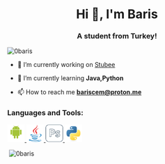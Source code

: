 <h1 align="center">Hi 👋, I'm Baris</h1>
<h3 align="center">A student from Turkey!</h3>

<p align="left"> <img src="https://komarev.com/ghpvc/?username=0baris&label=Profile%20views&color=0e75b6&style=flat" alt="0baris" /> </p>

- 🔭 I’m currently working on [Stubee](https://github.com/0Baris/Stubee)

- 🌱 I’m currently learning **Java,Python**

- 📫 How to reach me **bariscem@proton.me**

<h3 align="left">Languages and Tools:</h3>
<p align="left"> <a href="https://developer.android.com" target="_blank" rel="noreferrer"> <img src="https://raw.githubusercontent.com/devicons/devicon/master/icons/android/android-original-wordmark.svg" alt="android" width="40" height="40"/> </a> <a href="https://www.java.com" target="_blank" rel="noreferrer"> <img src="https://raw.githubusercontent.com/devicons/devicon/master/icons/java/java-original.svg" alt="java" width="40" height="40"/> </a> <a href="https://www.photoshop.com/en" target="_blank" rel="noreferrer"> <img src="https://raw.githubusercontent.com/devicons/devicon/master/icons/photoshop/photoshop-line.svg" alt="photoshop" width="40" height="40"/> </a> <a href="https://www.python.org" target="_blank" rel="noreferrer"> <img src="https://raw.githubusercontent.com/devicons/devicon/master/icons/python/python-original.svg" alt="python" width="40" height="40"/> </a> </p>

<p>&nbsp;<img align="center" src="https://github-readme-stats.vercel.app/api?username=0baris&show_icons=true&locale=en" alt="0baris" /></p>

